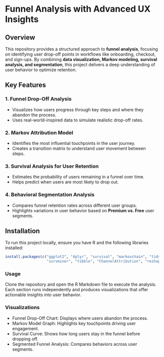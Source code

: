 # Funnel Analysis with Advanced UX Insights  

## Overview  
This repository provides a structured approach to **funnel analysis**, focusing on identifying user drop-off points in workflows like onboarding, checkout, and sign-ups. By combining **data visualization, Markov modeling, survival analysis, and segmentation**, this project delivers a deep understanding of user behavior to optimize retention.  

## Key Features  

### 1. Funnel Drop-Off Analysis  
- Visualizes how users progress through key steps and where they abandon the process.  
- Uses real-world-inspired data to simulate realistic drop-off rates.  

### 2. Markov Attribution Model  
- Identifies the most influential touchpoints in the user journey.  
- Creates a transition matrix to understand user movement between steps.  

### 3. Survival Analysis for User Retention  
- Estimates the probability of users remaining in a funnel over time.  
- Helps predict when users are most likely to drop out.  

### 4. Behavioral Segmentation Analysis  
- Compares funnel retention rates across different user groups.  
- Highlights variations in user behavior based on **Premium vs. Free** user segments.  

## Installation  
To run this project locally, ensure you have R and the following libraries installed:  

```r
install.packages(c("ggplot2", "dplyr", "survival", "markovchain", "tidyr", 
                   "survminer", "tibble", "ChannelAttribution", "reshape2", "igraph"))
```

### Usage
Clone the repository and open the R Markdown file to execute the analysis. Each section runs independently and produces visualizations that offer actionable insights into user behavior.

### Visualizations
- Funnel Drop-Off Chart: Displays where users abandon the process.
- Markov Model Graph: Highlights key touchpoints driving user engagement.
- Survival Curve: Shows how long users stay in the funnel before dropping off.
- Segmented Funnel Analysis: Compares behaviors across user segments.

